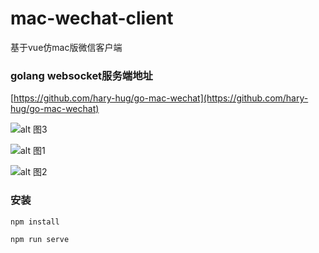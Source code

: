 mac-wechat-client
===============
基于vue仿mac版微信客户端

### golang websocket服务端地址
[https://github.com/hary-hug/go-mac-wechat](https://github.com/hary-hug/go-mac-wechat)

![alt 图3](http://static.eye-note.com/mac-wechat-3.jpg)

![alt 图1](http://static.eye-note.com/mac-wechat-1.jpg)

![alt 图2](http://static.eye-note.com/mac-wechat-2.jpg)

### 安装
```
npm install

npm run serve

```
